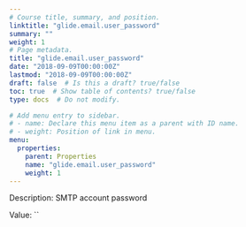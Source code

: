 ```yaml
---
# Course title, summary, and position.
linktitle: "glide.email.user_password"
summary: ""
weight: 1
# Page metadata.
title: "glide.email.user_password"
date: "2018-09-09T00:00:00Z"
lastmod: "2018-09-09T00:00:00Z"
draft: false  # Is this a draft? true/false
toc: true  # Show table of contents? true/false
type: docs  # Do not modify.

# Add menu entry to sidebar.
# - name: Declare this menu item as a parent with ID name.
# - weight: Position of link in menu.
menu:
  properties:
    parent: Properties
    name: "glide.email.user_password"
    weight: 1
---
```


Description: SMTP account password


Value: ``